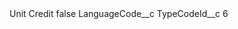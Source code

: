 <?xml version="1.0" encoding="UTF-8"?>
<CustomMetadata xmlns="http://soap.sforce.com/2006/04/metadata" xmlns:xsi="http://www.w3.org/2001/XMLSchema-instance" xmlns:xsd="http://www.w3.org/2001/XMLSchema">
    <label>Unit Credit</label>
    <protected>false</protected>
    <values>
        <field>LanguageCode__c</field>
        <value xsi:nil="true"/>
    </values>
    <values>
        <field>TypeCodeId__c</field>
        <value xsi:type="xsd:string">6</value>
    </values>
</CustomMetadata>
